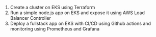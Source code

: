 1. Create a cluster on EKS using Terraform
2. Run a simple node.js app on EKS and expose it using AWS Load Balancer Controller
3. Deploy a fullstack app on EKS with CI/CD using Github actions and monitoring using Prometheus and Grafana
